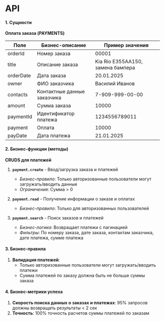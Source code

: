# API

#### 1. Сущности

**Оплата заказа (PAYMENTS)**

| Поле       | Бизнес-описание             | Пример значения                   |
|------------|-----------------------------|-----------------------------------|
| orderId    | Номер заказа                | 00001                             |
| title      | Описание заказа             | Kia Rio E355AA150, замена бампера |
| orderDate  | Дата заказа                 | 20.01.2025                        |
| owner      | ФИО заказчика               | Василий Иванов                    |
| contacts   | Контактные данные заказчика | 7-909-999-00-00                   |
| amount     | Сумма заказа                | 10000                             |
| paymentId  | Идентификатор платежа       | 1234556789011                     |
| payment    | Оплата                      | 10000                             |
| payDate    | Дата платежа                | 21.01.2025                        |

#### 2. Бизнес-функции (методы)
   
**CRUDS для платежей**
1. **`payment.create`** - Ввод/загрузка заказа и платежей
   - *Бизнес-правило*: Только авторизованные пользователи могут загружать/вводить данные
   - *Ограничения*: Сумма > 0

2. **`payment.read`** - Получение информации о заказе и оплатах
   - *Бизнес-правило*: Только для авторизованных пользователей

3. **`payment.search`** - Поиск заказов и платежей
   - *Бизнес-логика*: Возвращает платежи с пагинацией
   - *Фильтры*: По номеру заказа, дате заказа, контактам заказчика, дате платежа, сумме платежа


#### 3. Бизнес-правила
1. **Валидация платежей**:
   - Только авторизованные пользователи могут загружать/вводить платежи
   - Сумма платежей по заказу должна быть не больше суммы заказа

#### 4. Бизнес-метрики успеха
1. **Скорость поиска данных о заказах и платежах**: 95% запросов должны возвращать результаты < 2 сек
2. **Точность**: 100% точность расчетов суммы платежей по заказам
